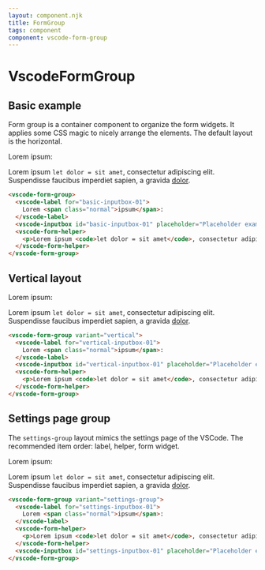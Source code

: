 ```yaml
---
layout: component.njk
title: FormGroup
tags: component
component: vscode-form-group
---
```


# VscodeFormGroup

## Basic example

Form group is a container component to organize the form widgets. It applies 
some CSS magic to nicely arrange the elements. The default layout is the horizontal.

<component-preview>
  <vscode-form-group>
    <vscode-label for="basic-inputbox-01">
      Lorem <span class="normal">ipsum</span>:
    </vscode-label>
    <vscode-inputbox id="basic-inputbox-01" placeholder="Placeholder example"></vscode-inputbox>
    <vscode-form-helper>
      <p>Lorem ipsum <code>let dolor = sit amet</code>, consectetur adipiscing elit. <span class="error">Suspendisse</span> faucibus imperdiet sapien, a gravida <a href="#">dolor</a>.</p>
    </vscode-form-helper>
  </vscode-form-group>
</component-preview>

```html
<vscode-form-group>
  <vscode-label for="basic-inputbox-01">
    Lorem <span class="normal">ipsum</span>:
  </vscode-label>
  <vscode-inputbox id="basic-inputbox-01" placeholder="Placeholder example"></vscode-inputbox>
  <vscode-form-helper>
    <p>Lorem ipsum <code>let dolor = sit amet</code>, consectetur adipiscing elit. <span class="error">Suspendisse</span> faucibus imperdiet sapien, a gravida <a href="#">dolor</a>.</p>
  </vscode-form-helper>
</vscode-form-group>
```

## Vertical layout

<component-preview>
  <vscode-form-group variant="vertical">
    <vscode-label for="vertical-inputbox-01">
      Lorem <span class="normal">ipsum</span>:
    </vscode-label>
    <vscode-inputbox id="vertical-inputbox-01" placeholder="Placeholder example"></vscode-inputbox>
    <vscode-form-helper>
      <p>Lorem ipsum <code>let dolor = sit amet</code>, consectetur adipiscing elit. <span class="error">Suspendisse</span> faucibus imperdiet sapien, a gravida <a href="#">dolor</a>.</p>
    </vscode-form-helper>
  </vscode-form-group>
</component-preview>

```html
<vscode-form-group variant="vertical">
  <vscode-label for="vertical-inputbox-01">
    Lorem <span class="normal">ipsum</span>:
  </vscode-label>
  <vscode-inputbox id="vertical-inputbox-01" placeholder="Placeholder example"></vscode-inputbox>
  <vscode-form-helper>
    <p>Lorem ipsum <code>let dolor = sit amet</code>, consectetur adipiscing elit. <span class="error">Suspendisse</span> faucibus imperdiet sapien, a gravida <a href="#">dolor</a>.</p>
  </vscode-form-helper>
</vscode-form-group>
```

## Settings page group

The `settings-group` layout mimics the settings page of the VSCode. The
recommended item order: label, helper, form widget.

<component-preview>
  <vscode-form-group variant="settings-group">
    <vscode-label for="settings-inputbox-01">
      Lorem <span class="normal">ipsum</span>:
    </vscode-label>
    <vscode-form-helper>
      <p>Lorem ipsum <code>let dolor = sit amet</code>, consectetur adipiscing elit. <span class="error">Suspendisse</span> faucibus imperdiet sapien, a gravida <a href="#">dolor</a>.</p>
    </vscode-form-helper>
    <vscode-inputbox id="settings-inputbox-01" placeholder="Placeholder example"></vscode-inputbox>
  </vscode-form-group>
</component-preview>

```html
<vscode-form-group variant="settings-group">
  <vscode-label for="settings-inputbox-01">
    Lorem <span class="normal">ipsum</span>:
  </vscode-label>
  <vscode-form-helper>
    <p>Lorem ipsum <code>let dolor = sit amet</code>, consectetur adipiscing elit. <span class="error">Suspendisse</span> faucibus imperdiet sapien, a gravida <a href="#">dolor</a>.</p>
  </vscode-form-helper>
  <vscode-inputbox id="settings-inputbox-01" placeholder="Placeholder example"></vscode-inputbox>
</vscode-form-group>
```
